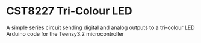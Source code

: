 # CST8227 Tri-Colour LED  
A simple series circuit sending digital and analog outputs to a tri-colour LED  
Arduino code for the Teensy3.2 microcontroller  
